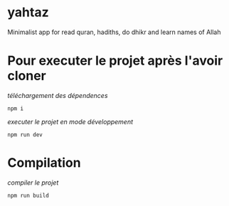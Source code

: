 # yahtaz
Minimalist app for read quran, hadiths, do dhikr and learn names of Allah

# Pour executer le projet après l'avoir cloner

*téléchargement des dépendences*
```
npm i
```

*executer le projet en mode développement*
```
npm run dev
```

# Compilation

*compiler le projet*
```
npm run build
```
